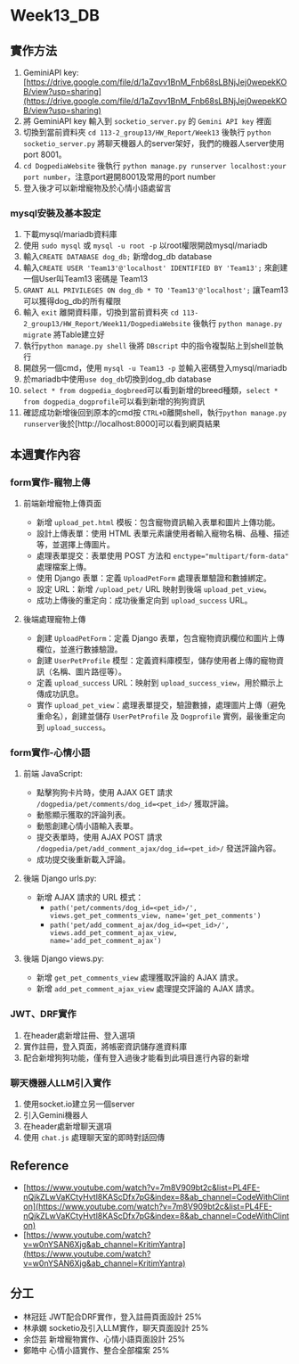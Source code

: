 # Week13_DB

## 實作方法

1. GeminiAPI key: [https://drive.google.com/file/d/1aZqvv1BnM_Fnb68sLBNjJej0wepekKOB/view?usp=sharing](https://drive.google.com/file/d/1aZqvv1BnM_Fnb68sLBNjJej0wepekKOB/view?usp=sharing)
2. 將 GeminiAPI key 輸入到 `socketio_server.py` 的 `Gemini API key` 裡面
3. 切換到當前資料夾 `cd 113-2_group13/HW_Report/Week13` 後執行 `python socketio_server.py` 將聊天機器人的server架好，我們的機器人server使用port 8001。
4. `cd DogpediaWebsite` 後執行 `python manage.py runserver localhost:your port number`，注意port避開8001及常用的port number
5. 登入後才可以新增寵物及於心情小語處留言

### mysql安裝及基本設定

1. 下載mysql/mariadb資料庫
2. 使用 `sudo mysql` 或 `mysql -u root -p` 以root權限開啟mysql/mariadb
3. 輸入`CREATE DATABASE dog_db;` 新增dog_db database
4. 輸入`CREATE USER 'Team13'@'localhost' IDENTIFIED BY 'Team13';` 來創建一個User叫Team13 密碼是 Team13
5. `GRANT ALL PRIVILEGES ON dog_db * TO 'Team13'@'localhost';` 讓Team13 可以獲得dog_db的所有權限
6. 輸入 `exit` 離開資料庫，切換到當前資料夾 `cd 113-2_group13/HW_Report/Week11/DogpediaWebsite` 後執行 `python manage.py migrate` 將Table建立好
7. 執行`python manage.py shell` 後將 `DBscript` 中的指令複製貼上到shell並執行
8. 開啟另一個cmd，使用 `mysql -u Team13 -p` 並輸入密碼登入mysql/mariadb
9. 於mariadb中使用`use dog_db`切換到dog_db database
10. `select * from dogpedia_dogbreed`可以看到新增的breed種類，`select * from dogpedia_dogprofile`可以看到新增的狗狗資訊
11. 確認成功新增後回到原本的cmd按 `CTRL+D`離開shell，執行`python manage.py runserver`後於[http://localhost:8000]可以看到網頁結果

## 本週實作內容

### form實作-寵物上傳

1. 前端新增寵物上傳頁面
    - 新增 `upload_pet.html` 模板：包含寵物資訊輸入表單和圖片上傳功能。
    - 設計上傳表單：使用 HTML 表單元素讓使用者輸入寵物名稱、品種、描述等，並選擇上傳圖片。
    - 處理表單提交：表單使用 POST 方法和 `enctype="multipart/form-data"` 處理檔案上傳。
    - 使用 Django 表單：定義 `UploadPetForm` 處理表單驗證和數據綁定。
    - 設定 URL：新增 `/upload_pet/` URL 映射到後端 `upload_pet_view`。
    - 成功上傳後的重定向：成功後重定向到 `upload_success` URL。

2. 後端處理寵物上傳
    - 創建 `UploadPetForm`：定義 Django 表單，包含寵物資訊欄位和圖片上傳欄位，並進行數據驗證。
    - 創建 `UserPetProfile` 模型：定義資料庫模型，儲存使用者上傳的寵物資訊（名稱、圖片路徑等）。
    - 定義 `upload_success` URL：映射到 `upload_success_view`，用於顯示上傳成功訊息。
    - 實作 `upload_pet_view`：處理表單提交，驗證數據，處理圖片上傳（避免重命名），創建並儲存 `UserPetProfile` 及 `Dogprofile` 實例，最後重定向到 `upload_success`。

### form實作-心情小語

1. 前端 JavaScript:
    - 點擊狗狗卡片時，使用 AJAX GET 請求 `/dogpedia/pet/comments/dog_id=<pet_id>/` 獲取評論。
    - 動態顯示獲取的評論列表。
    - 動態創建心情小語輸入表單。
    - 提交表單時，使用 AJAX POST 請求 `/dogpedia/pet/add_comment_ajax/dog_id=<pet_id>/` 發送評論內容。
    - 成功提交後重新載入評論。

2. 後端 Django urls.py:
    - 新增 AJAX 請求的 URL 模式：
        - `path('pet/comments/dog_id=<pet_id>/', views.get_pet_comments_view, name='get_pet_comments')`
        - `path('pet/add_comment_ajax/dog_id=<pet_id>/', views.add_pet_comment_ajax_view, name='add_pet_comment_ajax')`

3. 後端 Django views.py:
    - 新增 `get_pet_comments_view` 處理獲取評論的 AJAX 請求。
    - 新增 `add_pet_comment_ajax_view` 處理提交評論的 AJAX 請求。

### JWT、DRF實作

1. 在header處新增註冊、登入選項
2. 實作註冊，登入頁面，將帳密資訊儲存進資料庫
3. 配合新增狗狗功能，僅有登入過後才能看到此項目進行內容的新增

### 聊天機器人LLM引入實作

1. 使用socket.io建立另一個server
2. 引入Gemini機器人
3. 在header處新增聊天選項
4. 使用 `chat.js` 處理聊天室的即時對話回傳

## Reference

- [https://www.youtube.com/watch?v=7m8V909bt2c&list=PL4FE-nQjkZLwVaKCtyHvtl8KAScDfx7pG&index=8&ab_channel=CodeWithClinton](https://www.youtube.com/watch?v=7m8V909bt2c&list=PL4FE-nQjkZLwVaKCtyHvtl8KAScDfx7pG&index=8&ab_channel=CodeWithClinton)
- [https://www.youtube.com/watch?v=w0nYSAN6Xjg&ab_channel=KritimYantra](https://www.youtube.com/watch?v=w0nYSAN6Xjg&ab_channel=KritimYantra)

## 分工

- 林冠廷 JWT配合DRF實作，登入註冊頁面設計 25%
- 林承嫻 socketio及引入LLM實作，聊天頁面設計 25%
- 余岱芸 新增寵物實作、心情小語頁面設計 25%
- 鄭皓中 心情小語實作、整合全部檔案 25%
